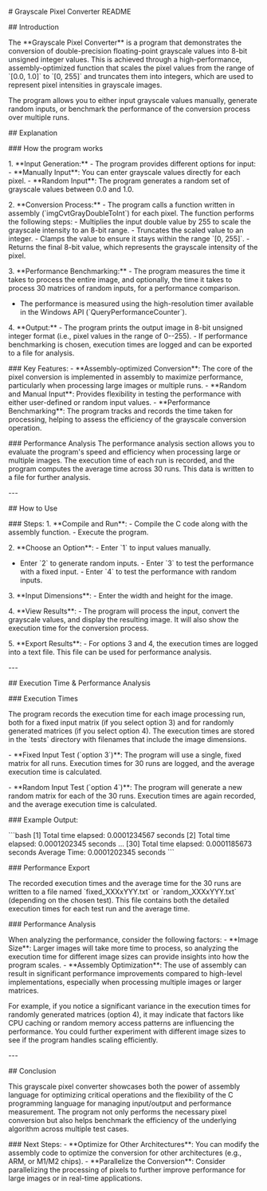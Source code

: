 \# Grayscale Pixel Converter README

\## Introduction

The \*\*Grayscale Pixel Converter\*\* is a program that demonstrates the
conversion of double-precision floating-point grayscale values into
8-bit unsigned integer values. This is achieved through a
high-performance, assembly-optimized function that scales the pixel
values from the range of \`\[0.0, 1.0\]\` to \`\[0, 255\]\` and
truncates them into integers, which are used to represent pixel
intensities in grayscale images.

The program allows you to either input grayscale values manually,
generate random inputs, or benchmark the performance of the conversion
process over multiple runs.

\## Explanation

\### How the program works

1\. \*\*Input Generation:\*\*  - The program provides different options
for input:  - \*\*Manually Input\*\*: You can enter grayscale values
directly for each pixel.  - \*\*Random Input\*\*: The program generates
a random set of grayscale values between 0.0 and 1.0.

2\. \*\*Conversion Process:\*\*  - The program calls a function written
in assembly (\`imgCvtGrayDoubleToInt\`) for each pixel. The function
performs the following steps:  - Multiplies the input double value by
255 to scale the grayscale intensity to an 8-bit range.  - Truncates the
scaled value to an integer.  - Clamps the value to ensure it stays
within the range \`\[0, 255\]\`.  - Returns the final 8-bit value, which
represents the grayscale intensity of the pixel.

3\. \*\*Performance Benchmarking:\*\*  - The program measures the time
it takes to process the entire image, and optionally, the time it takes
to process 30 matrices of random inputs, for a performance comparison.
 - The performance is measured using the high-resolution timer available
in the Windows API (\`QueryPerformanceCounter\`).

4\. \*\*Output:\*\*  - The program prints the output image in 8-bit
unsigned integer format (i.e., pixel values in the range of 0--255).  -
If performance benchmarking is chosen, execution times are logged and
can be exported to a file for analysis.

\### Key Features: - \*\*Assembly-optimized Conversion\*\*: The core of
the pixel conversion is implemented in assembly to maximize performance,
particularly when processing large images or multiple runs. - \*\*Random
and Manual Input\*\*: Provides flexibility in testing the performance
with either user-defined or random input values. - \*\*Performance
Benchmarking\*\*: The program tracks and records the time taken for
processing, helping to assess the efficiency of the grayscale conversion
operation.

\### Performance Analysis The performance analysis section allows you to
evaluate the program\'s speed and efficiency when processing large or
multiple images. The execution time of each run is recorded, and the
program computes the average time across 30 runs. This data is written
to a file for further analysis.

\-\--

\## How to Use

\### Steps: 1. \*\*Compile and Run\*\*:  - Compile the C code along with
the assembly function.  - Execute the program.

2\. \*\*Choose an Option\*\*:  - Enter \`1\` to input values manually.
 - Enter \`2\` to generate random inputs.  - Enter \`3\` to test the
performance with a fixed input.  - Enter \`4\` to test the performance
with random inputs.

3\. \*\*Input Dimensions\*\*:  - Enter the width and height for the
image.

4\. \*\*View Results\*\*:  - The program will process the input, convert
the grayscale values, and display the resulting image. It will also show
the execution time for the conversion process.

5\. \*\*Export Results\*\*:  - For options 3 and 4, the execution times
are logged into a text file. This file can be used for performance
analysis.

\-\--

\## Execution Time & Performance Analysis

\### Execution Times

The program records the execution time for each image processing run,
both for a fixed input matrix (if you select option 3) and for randomly
generated matrices (if you select option 4). The execution times are
stored in the \`tests\` directory with filenames that include the image
dimensions.

\- \*\*Fixed Input Test (\`option 3\`)\*\*: The program will use a
single, fixed matrix for all runs. Execution times for 30 runs are
logged, and the average execution time is calculated.

\- \*\*Random Input Test (\`option 4\`)\*\*: The program will generate a
new random matrix for each of the 30 runs. Execution times are again
recorded, and the average execution time is calculated.

\### Example Output:

\`\`\`bash \[1\] Total time elapsed: 0.0001234567 seconds \[2\] Total
time elapsed: 0.0001202345 seconds \... \[30\] Total time elapsed:
0.0001185673 seconds Average Time: 0.0001202345 seconds \`\`\`

\### Performance Export

The recorded execution times and the average time for the 30 runs are
written to a file named \`fixed_XXXxYYY.txt\` or \`random_XXXxYYY.txt\`
(depending on the chosen test). This file contains both the detailed
execution times for each test run and the average time.

\### Performance Analysis

When analyzing the performance, consider the following factors: -
\*\*Image Size\*\*: Larger images will take more time to process, so
analyzing the execution time for different image sizes can provide
insights into how the program scales. - \*\*Assembly Optimization\*\*:
The use of assembly can result in significant performance improvements
compared to high-level implementations, especially when processing
multiple images or larger matrices.

For example, if you notice a significant variance in the execution times
for randomly generated matrices (option 4), it may indicate that factors
like CPU caching or random memory access patterns are influencing the
performance. You could further experiment with different image sizes to
see if the program handles scaling efficiently.

\-\--

\## Conclusion

This grayscale pixel converter showcases both the power of assembly
language for optimizing critical operations and the flexibility of the C
programming language for managing input/output and performance
measurement. The program not only performs the necessary pixel
conversion but also helps benchmark the efficiency of the underlying
algorithm across multiple test cases.

\### Next Steps: - \*\*Optimize for Other Architectures\*\*: You can
modify the assembly code to optimize the conversion for other
architectures (e.g., ARM, or M1/M2 chips). - \*\*Parallelize the
Conversion\*\*: Consider parallelizing the processing of pixels to
further improve performance for large images or in real-time
applications.
